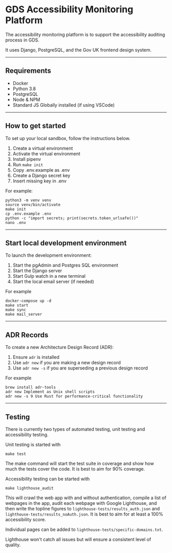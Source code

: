 # GDS Accessibility Monitoring Platform

The accessibility monitoring platform is to support the accessibility auditing process in GDS.

It uses Django, PostgreSQL, and the Gov UK frontend design system.

---
## Requirements

- Docker
- Python 3.8
- PostgreSQL
- Node & NPM
- Standard JS Globally installed (if using VSCode)

---
## How to get started

To set up your local sandbox, follow the instructions below.

1. Create a virtual environment
2. Activate the virtual environment
3. Install pipenv
4. Run `make init`
5. Copy .env.example as .env
6. Create a Django secret key
6. Insert missing key in .env

For example:

```
python3 -m venv venv
source venv/bin/activate
make init
cp .env.example .env
python -c "import secrets; print(secrets.token_urlsafe())"
nano .env
```
---
## Start local development environment

To launch the development environment:

1. Start the pgAdmin and Postgres SQL environment
2. Start the Django server
3. Start Gulp watch in a new terminal
4. Start the local email server (if needed)

For example

```
docker-compose up -d
make start
make sync
make mail_server
```
---
## ADR Records

To create a new Architecture Design Record (ADR):

1. Ensure `adr` is installed
2. Use `adr new` if you are making a new design record
3. Use `adr new -s` if you are superseding a previous design record

For example

```
brew install adr-tools
adr new Implement as Unix shell scripts
adr new -s 9 Use Rust for performance-critical functionality
```
---
## Testing

There is currently two types of automated testing, unit testing and accessibility testing.

Unit testing is started with

```
make test
```

The make command will start the test suite in coverage and show how much the tests cover the code. It is best to aim for 90% coverage.

Accessibility testing can be started with

```
make lighthouse_audit
```

This will crawl the web app with and without authentication, compile a list of webpages in the app, audit each webpage with Google Lighthouse, and then write the topline figures to `lighthouse-tests/results_auth.json` and `lighthouse-tests/results_noAuth.json`. It is best to aim for at least a 100% accessibility score.

Individual pages can be added to `lighthouse-tests/specific-domains.txt`.

Lighthouse won't catch all issues but will ensure a consistent level of quality.